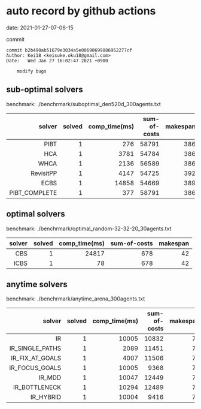 auto record by github actions
===
date: 2021-01-27-07-06-15

commit
```
commit b2b490ab51679e3034a5e00690699886952277cf
Author: Kei18 <keisuke.oku18@gmail.com>
Date:   Wed Jan 27 16:02:47 2021 +0900

    modify bugs

```

## sub-optimal solvers
benchmark: ./benchrmark/suboptimal_den520d_300agents.txt

|solver | solved | comp_time(ms) | sum-of-costs | makespan |
| ---: | ---: | ---: | ---: | ---: |
| PIBT | 1 | 276 | 58791 | 386 |
| HCA | 1 | 3781 | 54784 | 386 |
| WHCA | 1 | 2136 | 56589 | 386 |
| RevisitPP | 1 | 4147 | 54725 | 392 |
| ECBS | 1 | 14858 | 54669 | 389 |
| PIBT_COMPLETE | 1 | 377 | 58791 | 386 |

## optimal solvers
benchmark: ./benchrmark/optimal_random-32-32-20_30agents.txt

|solver | solved | comp_time(ms) | sum-of-costs | makespan |
| ---: | ---: | ---: | ---: | ---: |
| CBS | 1 | 24817 | 678 | 42 |
| ICBS | 1 | 78 | 678 | 42 |

## anytime solvers
benchmark: ./benchrmark/anytime_arena_300agents.txt

|solver | solved | comp_time(ms) | sum-of-costs | makespan |
| ---: | ---: | ---: | ---: | ---: |
| IR | 1 | 10005 | 10832 | 79 |
| IR_SINGLE_PATHS | 1 | 2089 | 11451 | 79 |
| IR_FIX_AT_GOALS | 1 | 4007 | 11506 | 79 |
| IR_FOCUS_GOALS | 1 | 10005 | 9368 | 79 |
| IR_MDD | 1 | 10047 | 12449 | 79 |
| IR_BOTTLENECK | 1 | 10294 | 12489 | 79 |
| IR_HYBRID | 1 | 10004 | 9416 | 79 |
